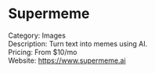 # Supermeme

Category: Images  
Description: Turn text into memes using AI.  
Pricing: From $10/mo  
Website: https://www.supermeme.ai
